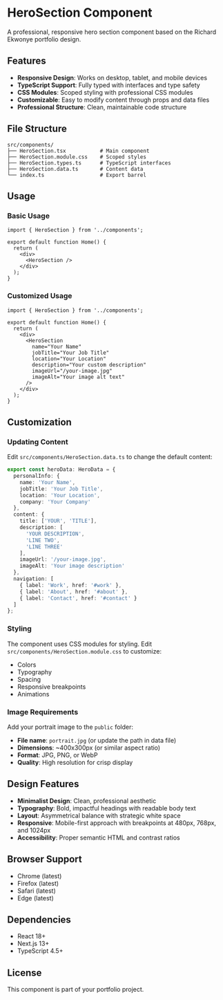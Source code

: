 # HeroSection Component

A professional, responsive hero section component based on the Richard Ekwonye portfolio design.

## Features

- **Responsive Design**: Works on desktop, tablet, and mobile devices
- **TypeScript Support**: Fully typed with interfaces and type safety
- **CSS Modules**: Scoped styling with professional CSS modules
- **Customizable**: Easy to modify content through props and data files
- **Professional Structure**: Clean, maintainable code structure

## File Structure

```
src/components/
├── HeroSection.tsx           # Main component
├── HeroSection.module.css    # Scoped styles
├── HeroSection.types.ts      # TypeScript interfaces
├── HeroSection.data.ts       # Content data
└── index.ts                  # Export barrel
```

## Usage

### Basic Usage

```tsx
import { HeroSection } from '../components';

export default function Home() {
  return (
    <div>
      <HeroSection />
    </div>
  );
}
```

### Customized Usage

```tsx
import { HeroSection } from '../components';

export default function Home() {
  return (
    <div>
      <HeroSection
        name="Your Name"
        jobTitle="Your Job Title"
        location="Your Location"
        description="Your custom description"
        imageUrl="/your-image.jpg"
        imageAlt="Your image alt text"
      />
    </div>
  );
}
```

## Customization

### Updating Content

Edit `src/components/HeroSection.data.ts` to change the default content:

```typescript
export const heroData: HeroData = {
  personalInfo: {
    name: 'Your Name',
    jobTitle: 'Your Job Title',
    location: 'Your Location',
    company: 'Your Company'
  },
  content: {
    title: ['YOUR', 'TITLE'],
    description: [
      'YOUR DESCRIPTION',
      'LINE TWO',
      'LINE THREE'
    ],
    imageUrl: '/your-image.jpg',
    imageAlt: 'Your image description'
  },
  navigation: [
    { label: 'Work', href: '#work' },
    { label: 'About', href: '#about' },
    { label: 'Contact', href: '#contact' }
  ]
};
```

### Styling

The component uses CSS modules for styling. Edit `src/components/HeroSection.module.css` to customize:

- Colors
- Typography
- Spacing
- Responsive breakpoints
- Animations

### Image Requirements

Add your portrait image to the `public` folder:

- **File name**: `portrait.jpg` (or update the path in data file)
- **Dimensions**: ~400x300px (or similar aspect ratio)
- **Format**: JPG, PNG, or WebP
- **Quality**: High resolution for crisp display

## Design Features

- **Minimalist Design**: Clean, professional aesthetic
- **Typography**: Bold, impactful headings with readable body text
- **Layout**: Asymmetrical balance with strategic white space
- **Responsive**: Mobile-first approach with breakpoints at 480px, 768px, and 1024px
- **Accessibility**: Proper semantic HTML and contrast ratios

## Browser Support

- Chrome (latest)
- Firefox (latest)
- Safari (latest)
- Edge (latest)

## Dependencies

- React 18+
- Next.js 13+
- TypeScript 4.5+

## License

This component is part of your portfolio project.
